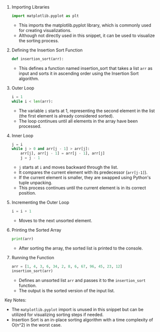1. Importing Libraries
   ```python
   import matplotlib.pyplot as plt
   ```
   - This imports the matplotlib.pyplot library, which is commonly used for creating visualizations.
   - Although not directly used in this snippet, it can be used to visualize the sorting process.

2. Defining the Insertion Sort Function
   ```python
   def insertion_sort(arr):
   ```
   - This defines a function named insertion_sort that takes a list `arr` as input and sorts it in ascending order using the Insertion Sort algorithm.

3. Outer Loop
   ```python
   i = 1
   while i < len(arr):
   ```
   - The variable `i` starts at 1, representing the second element in the list (the first element is already considered sorted).
   - The loop continues until all elements in the array have been processed.

4. Inner Loop
   ```python
   j = i
   while j > 0 and arr[j - 1] > arr[j]:
       arr[j], arr[j - 1] = arr[j - 1], arr[j]
       j = j - 1
   ```
   - `j` starts at `i` and moves backward through the list.
   - It compares the current element with its predecessor (`arr[j-1]`).
   - If the current element is smaller, they are swapped using Python's tuple unpacking.
   - This process continues until the current element is in its correct position.

5. Incrementing the Outer Loop
   ```python
   i = i + 1
   ```
   - Moves to the next unsorted element.

6. Printing the Sorted Array
   ```python
   print(arr)
   ```
   - After sorting the array, the sorted list is printed to the console.

7. Running the Function
   ```python
   arr = [1, 4, 3, 6, 34, 2, 8, 6, 67, 96, 45, 23, 12]
   insertion_sort(arr)
   ```
   - Defines an unsorted list `arr` and passes it to the `insertion_sort` function.
   - The output is the sorted version of the input list.

Key Notes:
- The `matplotlib.pyplot` import is unused in this snippet but can be utilized for visualizing sorting steps if needed.
- Insertion Sort is an in-place sorting algorithm with a time complexity of O(n^2) in the worst case.

